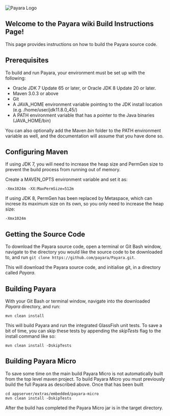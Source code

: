 ![Payara Logo](payara-logo-blue.png)

## Welcome to the Payara wiki Build Instructions Page!
This page provides instructions on how to build the Payara source code.

## Prerequisites
To build and run Payara, your environment must be set up with the following:

* Oracle JDK 7 Update 65 or later, or Oracle JDK 8 Update 20 or later.
* Maven 3.0.3 or above
* Git
* A JAVA_HOME environment variable pointing to the JDK install location (e.g. /home/user/jdk11.8.0_45/)
* A PATH environment variable that has a pointer to the Java binaries (JAVA_HOME/bin)

You can also optionally add the Maven _bin_ folder to the PATH environment variable as well, and the documentation will assume that you have done so.

## Configuring Maven
If using JDK 7, you will need to increase the heap size and PermGen size to prevent the build process from running out of memory.

Create a MAVEN_OPTS environment variable and set it as:

```Shell
-Xmx1024m -XX:MaxPermSize=512m 
```

If using JDK 8, PermGen has been replaced by Metaspace, which can increse its maximum size on its own, so you only need to increase the heap size:

```Shell
-Xmx1024m
```

## Getting the Source Code
To download the Payara source code, open a terminal or Git Bash window, navigate to the directory you would like the source code to be downloaded to, and run `git clone https://github.com/payara/Payara.git`.

This will download the Payara source code, and initialise git, in a directory called _Payara_.

## Building Payara

With your Git Bash or terminal window, navigate into the downloaded _Payara_ directory, and run:

```Shell
mvn clean install
```

This will build Payara and run the integrated GlassFish unit tests. To save a bit of time, you can skip these tests by appending the _skipTests_ flag to the install command like so:

```Shell
mvn clean install -DskipTests
```

## Building Payara Micro

To save some time on the main build Payara Micro is not automatically built from the top level maven project. To build Payara Micro you must previously build the full Payara as described above. Once that has been built

```Shell
cd appserver/extras/embedded/payara-micro
mvn clean install -DskipTests
```

After the build has completed the Payara Micro jar is in the target directory.